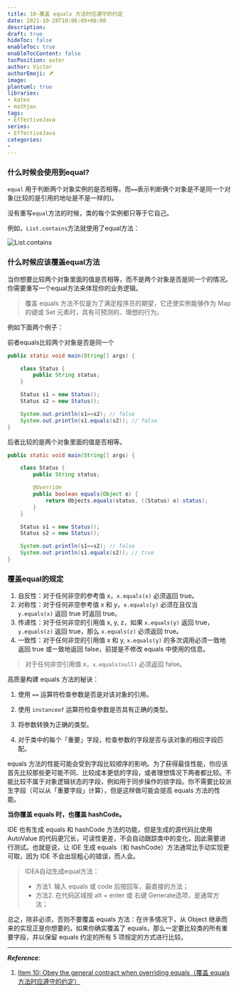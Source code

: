 ```yaml
---
title: 10-覆盖 equals 方法时应遵守的约定
date: 2021-10-28T10:06:09+08:00
description:
draft: true
hideToc: false
enableToc: true
enableTocContent: false
tocPosition: outer
author: Victor
authorEmoji: 🪶
image:
plantuml: true
libraries:
- katex
- mathjax
tags:
- EffectiveJava
series:
- EffectiveJava
categories:
-
---
```




<!--第三章：对象的通用方法-->



### 什么时候会使用到equal?

`equal` 用于判断两个对象实例的是否相等。而`==`表示判断俩个对象是不是同一个对象(比较的是引用的地址是不是一样的)。

没有重写`equal`方法的时候，类的每个实例都只等于它自己。

例如，`List.contains`方法就使用了equal方法：

![List.contains](https://cos.jiahongw.com/uPic/image-20211029112540381.png)





### 什么时候应该覆盖equal方法

当你想要比较两个对象里面的值是否相等，而不是两个对象是否是同一个的情况。你需要重写一个equal方法来体现你的业务逻辑。

> 覆盖 equals 方法不仅是为了满足程序员的期望，它还使实例能够作为 Map 的键或 Set 元素时，具有可预测的、理想的行为。

例如下面两个例子：

前者equals比较两个对象是否是同一个

```java
public static void main(String[] args) {

    class Status {
        public String status;
    }

    Status s1 = new Status();
    Status s2 = new Status();

    System.out.println(s1==s2); // false
    System.out.println(s1.equals(s2)); // false
}
```

后者比较的是两个对象里面的值是否相等。

```java
public static void main(String[] args) {

    class Status {
        public String status;

        @Override
        public boolean equals(Object o) {
            return Objects.equals(status, ((Status) o).status);
        }
    }

    Status s1 = new Status();
    Status s2 = new Status();

    System.out.println(s1==s2); // false
    System.out.println(s1.equals(s2)); // true
}
```



### 覆盖equal的规定

1. 自反性：对于任何非空的参考值 x，`x.equals(x)` 必须返回 true。
2. 对称性：对于任何非空参考值 x 和 y，`x.equals(y)` 必须在且仅当 `y.equals(x)` 返回 true 时返回 true。
3. 传递性：对于任何非空的引用值 x, y, z，如果 `x.equals(y)` 返回 true，`y.equals(z)` 返回 true，那么 `x.equals(z)` 必须返回 true。
4. 一致性：对于任何非空的引用值 x 和 y, `x.equals(y)` 的多次调用必须一致地返回 true 或一致地返回 false，前提是不修改 equals 中使用的信息。

> 对于任何非空引用值 x，`x.equals(null)` 必须返回 false。



高质量构建 equals 方法的秘诀：

1. 使用 `==` 运算符检查参数是否是对该对象的引用。 
2. 使用 `instanceof` 运算符检查参数是否具有正确的类型。
3. 将参数转换为正确的类型。

4. 对于类中的每个「重要」字段，检查参数的字段是否与该对象的相应字段匹配。 



equals 方法的性能可能会受到字段比较顺序的影响。为了获得最佳性能，你应该首先比较那些更可能不同、比较成本更低的字段，或者理想情况下两者都比较。不能比较不属于对象逻辑状态的字段，例如用于同步操作的锁字段。你不需要比较派生字段（可以从「重要字段」计算），但是这样做可能会提高 equals 方法的性能。



**当你覆盖 equals 时，也覆盖 hashCode。**

IDE 也有生成 equals 和 hashCode 方法的功能，但是生成的源代码比使用 AutoValue 的代码更冗长，可读性更差，不会自动跟踪类中的变化，因此需要进行测试。也就是说，让 IDE 生成 equals（和 hashCode）方法通常比手动实现更可取，因为 IDE 不会出现粗心的错误，而人会。

>IDEA自动生成equal方法：
>
>- 方法1. 输入 equals 或 code 后按回车，最直接的方法；
>- 方法2. 在代码区域按 alt + enter 或 右键 Generate选项，是通常方法；



总之，除非必须，否则不要覆盖 equals 方法：在许多情况下，从 Object 继承而来的实现正是你想要的。如果你确实覆盖了 equals，那么一定要比较类的所有重要字段，并以保留 equals 约定的所有 5 项规定的方式进行比较。

---

***Reference***:

1. [Item 10: Obey the general contract when overriding equals（覆盖 equals 方法时应遵守的约定）](https://github.com/clxering/Effective-Java-3rd-edition-Chinese-English-bilingual/blob/dev/Chapter-3/Chapter-3-Item-10-Obey-the-general-contract-when-overriding-equals.md)

